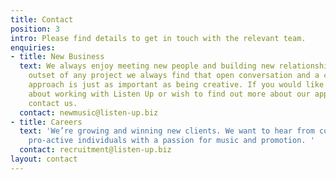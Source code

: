 ```yaml
---
title: Contact
position: 3
intro: Please find details to get in touch with the relevant team.
enquiries:
- title: New Business
  text: We always enjoy meeting new people and building new relationships. At the
    outset of any project we always find that open conversation and a collaborative
    approach is just as important as being creative. If you would like to know more
    about working with Listen Up or wish to find out more about our approach, please
    contact us.
  contact: newmusic@listen-up.biz
- title: Careers
  text: 'We’re growing and winning new clients. We want to hear from confident and
    pro-active individuals with a passion for music and promotion. '
  contact: recruitment@listen-up.biz
layout: contact
---
```


